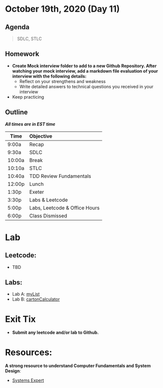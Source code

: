 # October 19th, 2020 (Day 11)

## Agenda
> SDLC, STLC 

## Homework 
- **Create Mock interview folder to add to a new Github Repository. After watching your mock interview, add a markdown file evaluation of your interview with the following details:**
  - Reflect on your strengthens and weakness
  - Write detailed answers to technical questions you received in your interview
- Keep practicing

## Outline
_**All times are in EST time**_

| Time   | Objective                        |
| -------|:---------------------------------|
| 9:00a  | Recap                            |
| 9:30a  | SDLC                             |    
| 10:00a | Break                            |
| 10:10a | STLC                             |
| 10:40a | TDD Review Fundamentals          |
| 12:00p | Lunch                            |
| 1:30p  | Exeter                           | 
| 3:30p  | Labs & Leetcode                  |
| 5:00p  | Labs, Leetcode & Office Hours    |
| 6:00p  | Class Dismissed                  |

# Lab
  ## Leetcode:
  - TBD 

  ## Labs:
  - Lab A: [myList](../labs/mylist.md)
  - Lab B: [cartonCalculator](../labs/cartonCalculator.md)

# Exit Tix 
  - **Submit any leetcode and/or lab to Github.**

# Resources:
**A strong resource to understand Computer Fundamentals and System Design**:
- [Systems Expert](https://www.algoexpert.io/systems/product)